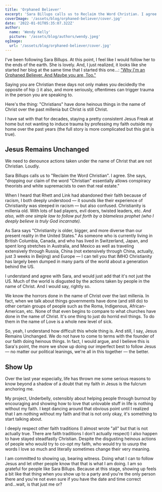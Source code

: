 ```yaml
---
title: 'Orphaned Believer'
excerpt: 'Sara Billups calls us to Reclaim the Word Christian. I agree.' 
coverImage: '/assets/blog/orphaned-believer/cover.jpg'
date: '2022-01-01T05:35:07.322Z'
author:
  name: 'Wendy Kelly'
  picture: '/assets/blog/authors/wendy.jpeg'
ogImage:
  url: '/assets/blog/orphaned-believer/cover.jpg'
---
```


I've been following Sara Billups. At this point, I feel like I would follow her to the ends of the earth. She is lovely. And, I just realized, it looks like she started her blog at the same time that I started this one...: ["Why I'm an Orphaned Believer. And Maybe you are, Too."](https://www.sarabillups.com/journal/define-orphaned-believers)

Saying you are Christian these days not only makes you decidedly the opposite of hip :) it also, and more seriously, oftentimes can trigger trauma in the person you are speaking to. 

Here's the thing: "Christians" have done heinous things in the name of Christ over the past millenia but Christ is still Christ.

I have sat with that for decades, staying a pretty consistent Jesus Freak at home but not wanting to induce trauma by professing my faith outside my home over the past years (the full story is more complicated but this gist is true).

## Jesus Remains Unchanged

We need to denounce actions taken under the name of Christ that are not Christian. Loudly.

Sara Billups calls us to "Reclaim the Word Christian". I agree. She says, "dropping our claim of the word "Christian" essentially allows conspiracy theorists and white supremacists to own that real estate."

When I heard that Rhett and Link had abandoned their faith because of racism, I both deeply understood — it sounds like their experience of Christianity was steeped in racism — but also confused. Christianity is millenia old. With lots of bad players, evil doers, twisted leaders, etc. *And also, with one simple law to follow put forth by a blameless prophet (who I deeply believe is truly God incarnate).*

As Sara says "Christianity is older, bigger, and more diverse than our present reality in the United States." As someone who is currently living in British Columbia, Canada, and who has lived in Switzerland, Japan, and spent long stretches in Australia, and Mexico as well as traveling extensively through Russia, China (not extensively through China, actually, just 3 weeks in Beijing) and Europe — I can tell you that IMHO Christianity has largely been dumped in many parts of the world about a generation behind the US.

I understand and agree with Sara, and would just add that it's not just the US. Much of the world is disgusted by the actions taken by people in the name of Christ. And I would say, rightly so.

We know the horrors done in the name of Christ over the last millenia. In fact, when we talk about things governments have done (and still do) to other certain groups of people such as the Roma, Indigenous, African-American, etc. None of that even begins to compare to what churches have done in the name of Christ. It's one thing to just do horrid evil things. To do them in the name of Love is a whole new level of sick.

So, yeah, I understand how difficult this whole thing is. And still, I say, Jesus Remains Unchanged. We do not have to come to terms with the founder of our faith doing heinous things. In fact, I would argue, and I believe this is Sara's point, the more we show up doing our imperfect best to follow Jesus — no matter our political leanings, we're all in this together — the better.

## Show Up

Over the last year especially, life has thrown me some serious reasons to know beyond a shadow of a doubt that my faith in Jesus is the fulcrum anchoring me.

My project, Underbelly, ostensibly about helping people through burnout by encouraging and showing how to love that unlovable stuff in life is nothing without my faith. I kept dancing around that obvious point until I realized that I am nothing without my faith and that is not only okay, it's something to start talking about.

I deeply respect other faith traditions (I almost wrote "all" but that is not actually true. There are faith traditions I don't actually respect) I also happen to have stayed steadfastly Christian. Despite the disgusting heinous actions of people who would try to co-opt my faith, who would try to usurp the words I love so much and literally sometimes change their very meaning.

I am committed to showing up, bearing witness. Doing what I can to follow Jesus and let other people know that that is what I am doing.  I am so grateful for people like Sara Billups. Because at this stage, showing up feels a bit like that thing when you show up to a party and you're the only person there and you're not even sure if you have the date and time correct and...wait, is that just me or?